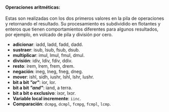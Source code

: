 #### Operaciones aritméticas: 

Estas son realizadas con los dos primeros valores en la pila de operaciones y retornando el resultado. Su procesamiento es subdividido en flotantes y enteros que tienen comportamientos diferentes para algunos resultados, por ejemplo, en volcado de pila y división por cero.

* **adicionar**: iadd, ladd, fadd, dadd. 
* **sustraer**: isub, lsub, fsub, dsub. 
* **multiplicar**: imul, lmul, fmul, dmul. 
* **división**: idiv, ldiv, fdiv, ddiv. 
* **resto**: irem, lrem, frem, drem. 
* **negación**: ineg, lneg, fneg, dneg. 
* **mover**: ishl, sidh, iushr, lshl, lshr, lushr. 
* **bit a bit  *"or"***: ior, lor. 
* **bit a bit *"and"***: iand, a terra. 
* **bit a bit o exclusivo**: ixor, lxor. 
* **Variable local incremente**: `iinc`. 
* **Comparación**: `dcmpg`, `dcmpl`, `fcmpg`, `fcmpl`, `lcmp`.